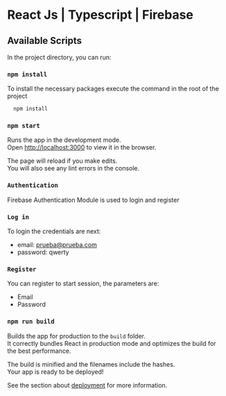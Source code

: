 # React Js | Typescript | Firebase

## Available Scripts

In the project directory, you can run:

### `npm install`

To install the necessary packages execute the command in the root of the project

```sh
  npm install
```

### `npm start`

Runs the app in the development mode.\
Open [http://localhost:3000](http://localhost:3000) to view it in the browser.

The page will reload if you make edits.\
You will also see any lint errors in the console.

### `Authentication`

Firebase Authentication Module is used to login and register

### `Log in`

To login the credentials are next:

- email: prueba@prueba.com
- password: qwerty

### `Register`

You can register to start session, the parameters are:

- Email
- Password

### `npm run build`

Builds the app for production to the `build` folder.\
It correctly bundles React in production mode and optimizes the build for the best performance.

The build is minified and the filenames include the hashes.\
Your app is ready to be deployed!

See the section about [deployment](https://facebook.github.io/create-react-app/docs/deployment) for more information.

